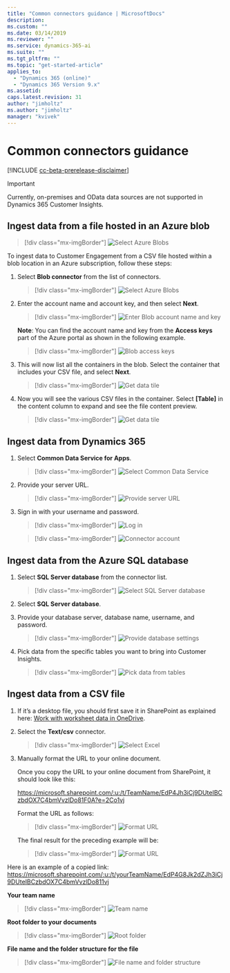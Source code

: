 ```yaml
---
title: "Common connectors guidance | MicrosoftDocs"
description: 
ms.custom: ""
ms.date: 03/14/2019
ms.reviewer: ""
ms.service: dynamics-365-ai
ms.suite: ""
ms.tgt_pltfrm: ""
ms.topic: "get-started-article"
applies_to: 
  - "Dynamics 365 (online)"
  - "Dynamics 365 Version 9.x"
ms.assetid: 
caps.latest.revision: 31
author: "jimholtz"
ms.author: "jimholtz"
manager: "kvivek"
---
```

# Common connectors guidance

[!INCLUDE [cc-beta-prerelease-disclaimer](../includes/cc-beta-prerelease-disclaimer.md)]

> [!IMPORTANT]
> Currently, on-premises and OData data sources are not supported in Dynamics 365 Customer Insights. 

## Ingest data from a file hosted in an Azure blob

> [!div class="mx-imgBorder"] 
> ![](media/connector-azure-storage.png "Select Azure Blobs")

To ingest data to Customer Engagement from a CSV file hosted within a blob location in an Azure subscription, follow these steps:

1. Select **Blob connector** from the list of connectors.

   > [!div class="mx-imgBorder"] 
   > ![](media/connector-azure-blobs.png "Select Azure Blobs")

2. Enter the account name and account key, and then select **Next**.

   > [!div class="mx-imgBorder"] 
   > ![](media/connector-azure-blobs-account-name-key.png "Enter Blob account name and key")

   **Note**: You can find the account name and key from the **Access keys** part of the Azure portal as shown in the following example. 

   > [!div class="mx-imgBorder"] 
   > ![](media/connector-azure-blobs-access-keys.png "Blob access keys")

3. This will now list all the containers in the blob. Select the container that includes your CSV file, and select **Next**.

   > [!div class="mx-imgBorder"] 
   > ![](media/connector-azure-blobs-container.png "Get data tile")

4.	Now you will see the various CSV files in the container. Select **[Table]** in the content column to expand and see the file content preview.

    > [!div class="mx-imgBorder"] 
    > ![](media/connector-azure-blobs-preview.png "Get data tile")
   
## Ingest data from Dynamics 365



1. Select **Common Data Service for Apps**.

   > [!div class="mx-imgBorder"] 
   > ![](media/connector-cds.png "Select Common Data Service")
 
2. Provide your server URL.

   > [!div class="mx-imgBorder"] 
   > ![](media/connector-provide-server-url.png "Provide server URL")

3. Sign in with your username and password.

   > [!div class="mx-imgBorder"] 
   > ![](media/connector-ce-log-in.png "Log in")

   > [!div class="mx-imgBorder"] 
   > ![](media/connector-account.png "Connector account")

## Ingest data from the Azure SQL database

<!--note from editor:  Is #2 a  repeat of #1? should it be deleted? -->

1. Select **SQL Server database** from the connector list.

   > [!div class="mx-imgBorder"] 
   > ![](media/connector-select-sql-server-database.png "Select SQL Server database")

2. Select **SQL Server database**.

3. Provide your database server, database name, username, and password.

   > [!div class="mx-imgBorder"] 
   > ![](media/connector-provide-database-settings.png "Provide database settings")

4. Pick data from the specific tables you want to bring into Customer Insights.

   > [!div class="mx-imgBorder"] 
   > ![](media/connector-pick-data-from-tables.png "Pick data from tables")
   
## Ingest data from a CSV file

1. If it’s a desktop file, you should first save it in SharePoint as explained here: [Work with worksheet data in OneDrive](https://support.office.com/article/Work-with-worksheet-data-in-OneDrive-C051A205-1C06-4FEB-94D8-793B0126B53A).

2. Select the **Text/csv** connector.

   > [!div class="mx-imgBorder"] 
   > ![](media/connector-excel.png "Select Excel")

3. Manually format the URL to your online document.

   Once you copy the URL to your online document from SharePoint, it should look like this: 

   https://microsoft.sharepoint.com/:u:/t/TeamName/EdP4Jh3iCj9DUteIBCzbdOX7C4bmVvzlDo81F0A?e=2Co1vj
   
   Format the URL as follows:

   > [!div class="mx-imgBorder"] 
   > ![](media/connector-format-url1.png "Format URL")

   The final result for the preceding example will be: 

   > [!div class="mx-imgBorder"] 
   > ![](media/connector-format-final-result.png "Format URL")

 Here is an example of a copied link: 
 https://microsoft.sharepoint.com/:u:/t/yourTeamName/EdP4G8Jk2dZJh3iCj9DUteIBCzbdOX7C4bmVvzlDo811vj  

<!--note from editor:  Add intros or headings for the below.  -->

**Your team name**

> [!div class="mx-imgBorder"] 
> ![](media/connector-team-name.png "Team name")

**Root folder to your documents**

> [!div class="mx-imgBorder"] 
> ![](media/connector-root-folder.png "Root folder")

**File name and the folder structure for the file**

> [!div class="mx-imgBorder"] 
> ![](media/connector-folder-structure.png "File name and folder structure")
